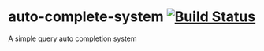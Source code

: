 # auto-complete-system [![Build Status](https://travis-ci.org/aarora91/auto-complete-system.svg?branch=master)](https://travis-ci.org/aarora91/auto-complete-system)
A simple query auto completion system
